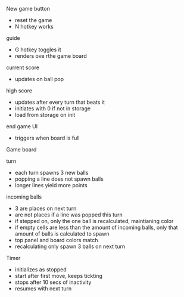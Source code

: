 New game button

- reset the game
- N hotkey works

guide

- G hotkey toggles it
- renders ove rthe game board

current score

- updates on ball pop

high score

- updates after every turn that beats it
- initiates with 0 if not in storage
- load from storage on init

end game UI

- triggers when board is full

Game board

turn

- each turn spawns 3 new balls
- popping a line does not spawn balls
- longer lines yield more points

incoming balls

- 3 are places on next turn
- are not places if a line was popped this turn
- if stepped on, only the one ball is recalculated, maintianing color
- if empty cells are less than the amount of incoming balls, only that amount of balls is calculated to spawn
- top panel and board colors match
- recalculating only spawn 3 balls on next turn

Timer

- initializes as stopped
- start after first move, keeps tickting
- stops after 10 secs of inactivity
- resumes with next turn
